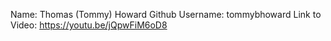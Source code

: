Name: Thomas (Tommy) Howard
Github Username: tommybhoward
Link to Video: https://youtu.be/jQpwFiM6oD8
